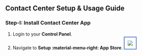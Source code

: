 ## Contact Center Setup & Usage Guide

### Step-I: Install Contact Center App

1. Login to your **Control Panel**.
2. Navigate to **Setup :material-menu-right: App Store**. <img src= "/customer-portal/img/1cc.png" style="border: 2px solid #4472C4; padding: 10px;"> 